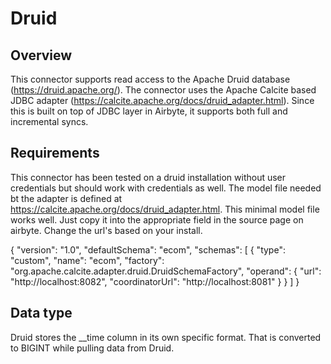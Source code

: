 # Druid

## Overview

This connector supports read access to the Apache Druid database (https://druid.apache.org/). The connector uses the Apache Calcite based JDBC adapter (https://calcite.apache.org/docs/druid_adapter.html). Since this is built on top of JDBC layer in Airbyte, it supports both full and incremental syncs.

## Requirements

This connector has been tested on a druid installation without user credentials but should work with credentials as well. The model file needed bt the adapter is defined at https://calcite.apache.org/docs/druid_adapter.html. This minimal model file works well. Just copy it into the appropriate field in the source page on airbyte. Change the url's based on your install.

{
  "version": "1.0",
  "defaultSchema": "ecom",
  "schemas": [
    {
      "type": "custom",
      "name": "ecom",
      "factory": "org.apache.calcite.adapter.druid.DruidSchemaFactory",
      "operand": {
        "url": "http://localhost:8082",
        "coordinatorUrl": "http://localhost:8081"
      }
    }
  ]
}

## Data type

Druid stores the \_\_time column in its own specific format. That is converted to BIGINT while pulling data from Druid.
